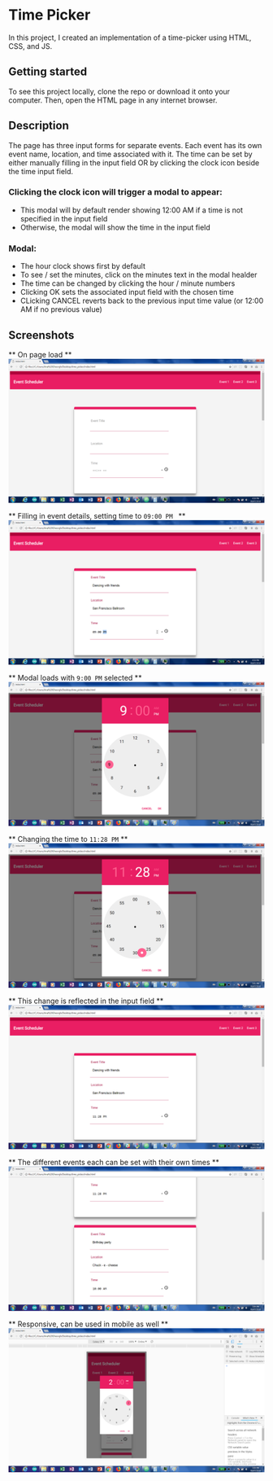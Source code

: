 # Time Picker

In this project, I created an implementation of a time-picker using HTML, CSS, and JS. 

## Getting started

To see this project locally, clone the repo or download it onto your computer. Then, open the HTML page in any internet browser.

## Description

The page has three input forms for separate events. Each event has its own event name, location, and time associated with it.
The time can be set by either manually filling in the input field OR by clicking the clock icon beside the time input field.

### Clicking the clock icon will trigger a modal to appear:
  - This modal will by default render showing 12:00 AM if a time is not specified in the input field
  - Otherwise, the modal will show the time in the input field

### Modal:
  - The hour clock shows first by default
  - To see / set the minutes, click on the minutes text in the modal healder
  - The time can be changed by clicking the hour / minute numbers
  - Clicking OK sets the associated input field with the chosen time
  - CLicking CANCEL reverts back to the previous input time value (or 12:00 AM if no previous value)

## Screenshots

** On page load ** 
![alt text](./screenshots/baseline.png?raw=true "Baseline")

** Filling in event details, setting time to `09:00 PM ` ** 
![alt text](./screenshots/first_clock_input.png?raw=true "First input")

** Modal loads with `9:00 PM` selected ** 
![alt text](./screenshots/modal_first_clock.png?raw=true "First modal")

** Changing the time to `11:28 PM`   **
![alt text](./screenshots/modal_first_clock_changed.png?raw=true "Changing first modal")

** This change is reflected in the input field ** 
![alt text](./screenshots/updated_first_clock.png?raw=true "Change in input field")

** The different events each can be set with their own times **
![alt text](./screenshots/second_clock_input.png?raw=true "Diff events, diff times")

** Responsive, can be used in mobile as well ** 
![alt text](./screenshots/mobile_view.png?raw=true "Mobile view")






